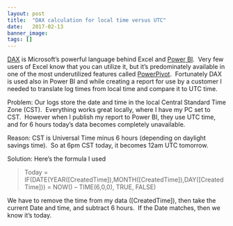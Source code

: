 ```yaml
---
layout: post
title:  "DAX calculation for local time versus UTC"
date:   2017-02-13
banner_image: 
tags: []
---
```




[DAX](https://social.technet.microsoft.com/wiki/contents/articles/677.power-bi-data-analysis-expressions-dax-language.aspx) is Microsoft’s powerful language behind Excel and [Power BI](https://powerbi.microsoft.com).  Very few users of Excel know that you can utilize it, but it’s predominately available in one of the most underutilized features called [PowerPivot](https://support.office.com/en-us/article/Start-the-Power-Pivot-in-Microsoft-Excel-add-in-a891a66d-36e3-43fc-81e8-fc4798f39ea8).  Fortunately DAX is used also in Power BI and while creating a report for use by a customer I needed to translate log times from local time and compare it to UTC time.

Problem: Our logs store the date and time in the local Central Standard Time Zone (CST).  Everything works great locally, where I have my PC set to CST.  However when I publish my report to Power BI, they use UTC time, and for 6 hours today’s data becomes completely unavailable.

Reason: CST is Universal Time minus 6 hours (depending on daylight savings time).  So at 6pm CST today, it becomes 12am UTC tomorrow.

Solution: Here’s the formula I used

> Today = IF(DATE(YEAR([CreatedTime]),MONTH([CreatedTime]),DAY([CreatedTime])) = NOW() – TIME(6,0,0), TRUE, FALSE)

We have to remove the time from my data ([CreatedTime]), then take the current Date and time, and subtract 6 hours.  If the Date matches, then we know it’s today.

